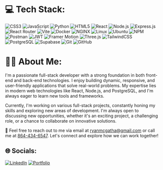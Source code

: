 # 💻 Tech Stack:
![CSS3](https://img.shields.io/badge/css3-%231572B6.svg?style=flat&logo=css3&logoColor=white) ![JavaScript](https://img.shields.io/badge/javascript-%23323330.svg?style=flat&logo=javascript&logoColor=%23F7DF1E) ![Python](https://img.shields.io/badge/python-3670A0?style=flat&logo=python&logoColor=ffdd54) ![HTML5](https://img.shields.io/badge/html5-%23E34F26.svg?style=flat&logo=html5&logoColor=white) ![React](https://img.shields.io/badge/react-%2320232a.svg?style=flat&logo=react&logoColor=%2361DAFB) ![Node.js](https://img.shields.io/badge/node.js-6DA55F?style=flat&logo=node.js&logoColor=white) ![Express.js](https://img.shields.io/badge/express.js-%23404d59.svg?style=flat&logo=express&logoColor=%2361DAFB) ![React Router](https://img.shields.io/badge/React_Router-CA4245?style=flat&logo=react-router&logoColor=white) ![Vite](https://img.shields.io/badge/vite-%23646CFF.svg?style=flat&logo=vite&logoColor=white) ![Docker](https://img.shields.io/badge/docker-%230db7ed.svg?style=flat&logo=docker&logoColor=white) ![NGINX](https://img.shields.io/badge/nginx-%23009639.svg?style=flat&logo=nginx&logoColor=white) ![Linux](https://img.shields.io/badge/linux-%23FCC624.svg?style=flat&logo=linux&logoColor=black) ![Ubuntu](https://img.shields.io/badge/ubuntu-E95420?style=flat&logo=ubuntu&logoColor=white) ![NPM](https://img.shields.io/badge/NPM-%23CB3837.svg?style=flat&logo=npm&logoColor=white) ![Postman](https://img.shields.io/badge/Postman-FF6C37?style=flat&logo=postman&logoColor=white) ![JWT](https://img.shields.io/badge/JWT-black?style=flat&logo=JSON%20web%20tokens) ![Framer Motion](https://img.shields.io/badge/Framer_Motion-black?style=flat&logo=framer&logoColor=white) ![Three.js](https://img.shields.io/badge/threejs-black?style=flat&logo=three.js&logoColor=white) ![TailwindCSS](https://img.shields.io/badge/tailwindcss-%2338B2AC.svg?style=flat&logo=tailwind-css&logoColor=white) ![PostgreSQL](https://img.shields.io/badge/postgresql-%23316192.svg?style=flat&logo=postgresql&logoColor=white) ![Supabase](https://img.shields.io/badge/supabase-3ECF8E?style=flat&logo=supabase&logoColor=white) ![Git](https://img.shields.io/badge/git-fc6d26?style=flat&logo=git&logoColor=white) ![GitHub](https://img.shields.io/badge/github-%2312100E.svg?style=flat&logo=github&logoColor=white) 

# 👋🏼 About Me:
I'm a passionate full-stack developer with a strong foundation in both front-end and back-end technologies. I enjoy building dynamic, responsive, and user-friendly applications that solve real-world problems. My expertise lies in modern web technologies like React, Node.js, and PostgreSQL, and I'm always eager to learn new tools and frameworks.

Currently, I'm working on various full-stack projects, constantly honing my skills and exploring new areas of development. I'm always open to discussing new opportunities, whether it's an exciting project, a challenging role, or a chance to collaborate on innovative solutions.

💬 Feel free to reach out to me via email at [ryanmcgatha@gmail.com](mailto:ryanmcgatha@gmail.com) or call me at [864-434-6547](tel:+18644346547). Let's connect and explore how we can work together!

## 🌐 Socials:
[![LinkedIn](https://img.shields.io/badge/LinkedIn-%230077B5.svg?logo=linkedin&logoColor=white)](https://linkedin.com/in/ryanmcgatha) [![Portfolio](https://img.shields.io/badge/Portfolio-%2312100E.svg?style=flat&logo=github&logoColor=white)](https://ryanm.info/) 


